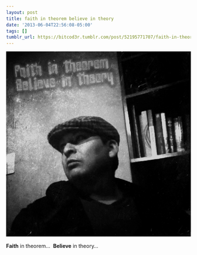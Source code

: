 ```yaml
---
layout: post
title: faith in theorem believe in theory
date: '2013-06-04T22:56:08-05:00'
tags: []
tumblr_url: https://bitcod3r.tumblr.com/post/52195771707/faith-in-theorem-believe-in-theory
---
```

 ![](/tumblr_files/tumblr_mnwixkBJmT1qkd9hso1_640.png)  

**Faith** in theorem…&nbsp; **Believe** in theory…
